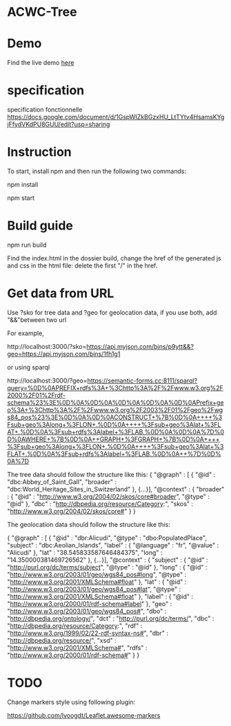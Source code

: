 # ACWC-Tree
# Demo
Find the live demo [here](https://advancedcartographywebcomponent.github.io/ACWC-Tree/)
# specification
specification fonctionnelle
https://docs.google.com/document/d/1GspWIZkBGzxHU_LtTYtv4HsamsKYgjFfydVKdPU8GUU/edit?usp=sharing

# Instruction
To start, install npm and then run the following two commands:

npm install

npm start

# Build guide
npm run build

Find the index.html in the dossier build, change the href of the generated js and css in the html file:
delete the first "/" in the href.
# Get data from URL 
Use ?sko for tree data and ?geo for geolocation data, if you use both, add "&&"between two url

For example, 

http://localhost:3000/?sko=https://api.myjson.com/bins/p9ytt&&?geo=https://api.myjson.com/bins/1fh1g1

or using sparql

http://localhost:3000/?geo=https://semantic-forms.cc:8111/sparql?query=%0D%0APREFIX+rdfs%3A+%3Chttp%3A%2F%2Fwww.w3.org%2F2000%2F01%2Frdf-schema%23%3E%0D%0A%0D%0A%0D%0A%0D%0A%0D%0APrefix+geo%3A+%3Chttp%3A%2F%2Fwww.w3.org%2F2003%2F01%2Fgeo%2Fwgs84_pos%23%3E%0D%0A%0D%0ACONSTRUCT+%7B%0D%0A++++%3Fsub+geo%3Along+%3FLON+.%0D%0A++++%3Fsub+geo%3Alat+%3FLAT+.%0D%0A%3Fsub+rdfs%3Alabel+%3FLAB.%0D%0A%0D%0A%7D%0D%0AWHERE+%7B%0D%0A++GRAPH+%3FGRAPH+%7B%0D%0A++++%3Fsub+geo%3Along+%3FLON+.%0D%0A++++%3Fsub+geo%3Alat+%3FLAT+.%0D%0A%3Fsub+rdfs%3Alabel+%3FLAB.%0D%0A++%7D%0D%0A%7D



The tree data should follow the structure like this:
{
  "@graph" : [ {
    "@id" : "dbc:Abbey_of_Saint_Gall",
    "broader" : "dbc:World_Heritage_Sites_in_Switzerland"
  }, {...}],
  "@context" : {
    "broader" : {
      "@id" : "http://www.w3.org/2004/02/skos/core#broader",
      "@type" : "@id"
    },
    "dbc" : "http://dbpedia.org/resource/Category:",
    "skos" : "http://www.w3.org/2004/02/skos/core#"
  }
}



The geolocation data should follow the structure like this:


{
  "@graph" : [ {
    "@id" : "dbr:Alicudi",
    "@type" : "dbo:PopulatedPlace",
    "subject" : "dbc:Aeolian_Islands",
    "label" : {
      "@language" : "fr",
      "@value" : "Alicudi"
    },
    "lat" : "38.545833587646484375",
    "long" : "14.350000381469726562"
  }, {...}],
  "@context" : {
    "subject" : {
      "@id" : "http://purl.org/dc/terms/subject",
      "@type" : "@id"
    },
    "long" : {
      "@id" : "http://www.w3.org/2003/01/geo/wgs84_pos#long",
      "@type" : "http://www.w3.org/2001/XMLSchema#float"
    },
    "lat" : {
      "@id" : "http://www.w3.org/2003/01/geo/wgs84_pos#lat",
      "@type" : "http://www.w3.org/2001/XMLSchema#float"
    },
    "label" : {
      "@id" : "http://www.w3.org/2000/01/rdf-schema#label"
    },
    "geo" : "http://www.w3.org/2003/01/geo/wgs84_pos#",
    "dbo" : "http://dbpedia.org/ontology/",
    "dct" : "http://purl.org/dc/terms/",
    "dbc" : "http://dbpedia.org/resource/Category:",
    "rdf" : "http://www.w3.org/1999/02/22-rdf-syntax-ns#",
    "dbr" : "http://dbpedia.org/resource/",
    "xsd" : "http://www.w3.org/2001/XMLSchema#",
    "rdfs" : "http://www.w3.org/2000/01/rdf-schema#"
  }
}

# TODO
Change markers style using following plugin:

https://github.com/lvoogdt/Leaflet.awesome-markers


